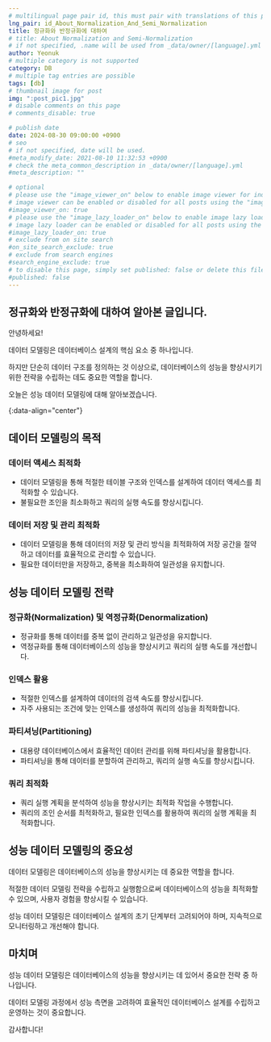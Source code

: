 ```yaml
---
# multilingual page pair id, this must pair with translations of this page. (This name must be unique)
lng_pair: id_About_Normalization_And_Semi_Normalization
title: 정규화와 반정규화에 대하여
# title: About Normalization and Semi-Normalization
# if not specified, .name will be used from _data/owner/[language].yml
author: Yeonuk
# multiple category is not supported
category: DB
# multiple tag entries are possible
tags: [db]
# thumbnail image for post
img: ":post_pic1.jpg"
# disable comments on this page
# comments_disable: true

# publish date
date: 2024-08-30 09:00:00 +0900
# seo
# if not specified, date will be used.
#meta_modify_date: 2021-08-10 11:32:53 +0900
# check the meta_common_description in _data/owner/[language].yml
#meta_description: ""

# optional
# please use the "image_viewer_on" below to enable image viewer for individual pages or posts (_posts/ or [language]/_posts folders).
# image viewer can be enabled or disabled for all posts using the "image_viewer_posts: true" setting in _data/conf/main.yml.
#image_viewer_on: true
# please use the "image_lazy_loader_on" below to enable image lazy loader for individual pages or posts (_posts/ or [language]/_posts folders).
# image lazy loader can be enabled or disabled for all posts using the "image_lazy_loader_posts: true" setting in _data/conf/main.yml.
#image_lazy_loader_on: true
# exclude from on site search
#on_site_search_exclude: true
# exclude from search engines
#search_engine_exclude: true
# to disable this page, simply set published: false or delete this file
#published: false
---
```


<!-- outline-start -->

## 정규화와 반정규화에 대하여 알아본 글입니다.

안녕하세요!

데이터 모델링은 데이터베이스 설계의 핵심 요소 중 하나입니다.

하지만 단순히 데이터 구조를 정의하는 것 이상으로, 데이터베이스의 성능을 향상시키기 위한 전략을 수립하는 데도 중요한 역할을 합니다.

오늘은 성능 데이터 모델링에 대해 알아보겠습니다.

{:data-align="center"}

<!-- outline-end -->

## 데이터 모델링의 목적

### 데이터 액세스 최적화

- 데이터 모델링을 통해 적절한 테이블 구조와 인덱스를 설계하여 데이터 액세스를 최적화할 수 있습니다.
- 불필요한 조인을 최소화하고 쿼리의 실행 속도를 향상시킵니다.

### 데이터 저장 및 관리 최적화

- 데이터 모델링을 통해 데이터의 저장 및 관리 방식을 최적화하여 저장 공간을 절약하고 데이터를 효율적으로 관리할 수 있습니다.
- 필요한 데이터만을 저장하고, 중복을 최소화하여 일관성을 유지합니다.

## 성능 데이터 모델링 전략

### 정규화(Normalization) 및 역정규화(Denormalization)

- 정규화를 통해 데이터를 중복 없이 관리하고 일관성을 유지합니다.
- 역정규화를 통해 데이터베이스의 성능을 향상시키고 쿼리의 실행 속도를 개선합니다.

### 인덱스 활용

- 적절한 인덱스를 설계하여 데이터의 검색 속도를 향상시킵니다.
- 자주 사용되는 조건에 맞는 인덱스를 생성하여 쿼리의 성능을 최적화합니다.

### 파티셔닝(Partitioning)

- 대용량 데이터베이스에서 효율적인 데이터 관리를 위해 파티셔닝을 활용합니다.
- 파티셔닝을 통해 데이터를 분할하여 관리하고, 쿼리의 실행 속도를 향상시킵니다.

### 쿼리 최적화

- 쿼리 실행 계획을 분석하여 성능을 향상시키는 최적화 작업을 수행합니다.
- 쿼리의 조인 순서를 최적화하고, 필요한 인덱스를 활용하여 쿼리의 실행 계획을 최적화합니다.

## 성능 데이터 모델링의 중요성

데이터 모델링은 데이터베이스의 성능을 향상시키는 데 중요한 역할을 합니다.

적절한 데이터 모델링 전략을 수립하고 실행함으로써 데이터베이스의 성능을 최적화할 수 있으며, 사용자 경험을 향상시킬 수 있습니다.

성능 데이터 모델링은 데이터베이스 설계의 초기 단계부터 고려되어야 하며, 지속적으로 모니터링하고 개선해야 합니다.

## 마치며

성능 데이터 모델링은 데이터베이스의 성능을 향상시키는 데 있어서 중요한 전략 중 하나입니다.

데이터 모델링 과정에서 성능 측면을 고려하여 효율적인 데이터베이스 설계를 수립하고 운영하는 것이 중요합니다.

감사합니다!
